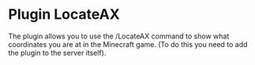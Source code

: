 # Plugin LocateAX
The plugin allows you to use the /LocateAX command to show what coordinates you are at in the Minecraft game. (To do this you need to add the plugin to the server itself).
